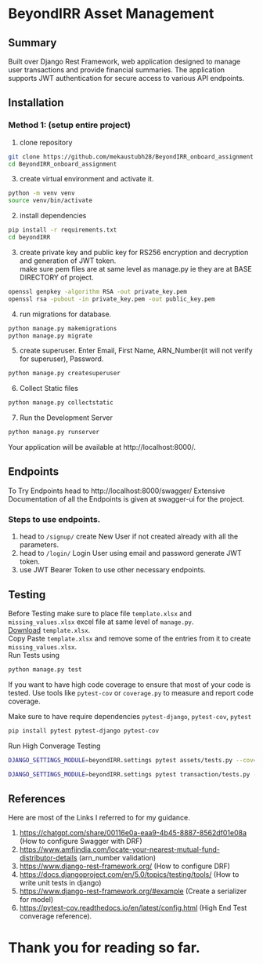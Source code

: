 # BeyondIRR Asset Management

## Summary
Built over Django Rest Framework, web application designed to manage user transactions and provide financial summaries. The application supports JWT authentication for secure access to various API endpoints.

## Installation

### Method 1: (setup entire project)
1. clone repository
```bash
git clone https://github.com/mekaustubh28/BeyondIRR_onboard_assignment
cd BeyondIRR_onboard_assignment
```
3. create virtual environment and activate it.
```bash
python -m venv venv
source venv/bin/activate
```
2. install dependencies
```bash
pip install -r requirements.txt
cd beyondIRR
```
3. create private key and public key for RS256 encryption and decryption and generation of JWT token.\
make sure pem files are at same level as manage.py ie they are at BASE DIRECTORY of project.
```bash
openssl genpkey -algorithm RSA -out private_key.pem 
openssl rsa -pubout -in private_key.pem -out public_key.pem
```
4. run migrations for database.
```bash
python manage.py makemigrations
python manage.py migrate
```
5. create superuser. Enter Email, First Name, ARN_Number(it will not verify for superuser), Password.
```bash
python manage.py createsuperuser
```
6. Collect Static files
```bash
python manage.py collectstatic
```
7. Run the Development Server
```bash
python manage.py runserver
```

Your application will be available at http://localhost:8000/.

## Endpoints
To Try Endpoints head to http://localhost:8000/swagger/
Extensive Documentation of all the Endpoints is given at swagger-ui for the project.

### Steps to use endpoints.
1. head to `/signup/` create New User if not created already with all the parameters.
2. head to `/login/` Login User using email and password generate JWT token.
3. use JWT Bearer Token to use other necessary endpoints.

## Testing
Before Testing make sure to place file `template.xlsx` and `missing_values.xlsx` excel file at same level of 
`manage.py`.\
[Download](https://github.com/BeyondIRR/sample-assignment/blob/main/template.xlsx) `template.xlsx`.\
Copy Paste `template.xlsx` and remove some of the entries from it to create `missing_values.xlsx`.\
Run Tests using 
```bash
python manage.py test
```
If you want to have high code coverage to ensure that most of your code is tested. Use tools like `pytest-cov` or `coverage.py` to measure and report code coverage.

Make sure to have require dependencies `pytest-django`, `pytest-cov`, `pytest`
```bash
pip install pytest pytest-django pytest-cov
```
Run High Converage Testing
```bash
DJANGO_SETTINGS_MODULE=beyondIRR.settings pytest assets/tests.py --cov=assets --cov-report=html --cov-report=term-missing
```
```bash
DJANGO_SETTINGS_MODULE=beyondIRR.settings pytest transaction/tests.py --cov=transaction --cov-report=html --cov-report=term-missing
```


## References
Here are most of the Links I referred to for my guidance.
1. https://chatgpt.com/share/00116e0a-eaa9-4b45-8887-8562df01e08a (How to configure Swagger with DRF)
2. https://www.amfiindia.com/locate-your-nearest-mutual-fund-distributor-details (arn_number validation)
3. https://www.django-rest-framework.org/ (How to configure DRF)
4. https://docs.djangoproject.com/en/5.0/topics/testing/tools/ (How to write unit tests in django)
5. https://www.django-rest-framework.org/#example (Create a serializer for model)
6. https://pytest-cov.readthedocs.io/en/latest/config.html (High End Test converage reference).


# Thank you for reading so far.